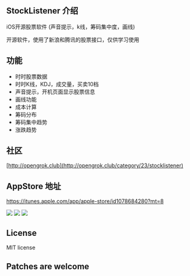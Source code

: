 ## StockListener 介绍
iOS开源股票软件 (声音提示，k线，筹码集中度，画线)

开源软件，使用了新浪和腾讯的股票接口，仅供学习使用

## 功能

* 时时股票数据
* 时时K线，KDJ，成交量，买卖10档
* 声音提示，开机页面显示股票信息
* 画线功能
* 成本计算
* 筹码分布
* 筹码集中趋势
* 涨跌趋势

## 社区

[http://opengrok.club](http://opengrok.club/category/23/stocklistener)

## AppStore 地址
https://itunes.apple.com/app/apple-store/id1078684280?mt=8

[![](http://a2.mzstatic.com/us/r30/Purple49/v4/88/39/03/88390368-d684-bd04-8c15-b44d4529955c/screen696x696.jpeg)](http://a2.mzstatic.com/us/r30/Purple49/v4/88/39/03/88390368-d684-bd04-8c15-b44d4529955c/screen696x696.jpeg)
[![](http://a5.mzstatic.com/us/r30/Purple69/v4/2e/13/36/2e13368b-0c53-38e7-4f64-94f9d46ec1f4/screen696x696.jpeg)](http://a5.mzstatic.com/us/r30/Purple69/v4/2e/13/36/2e13368b-0c53-38e7-4f64-94f9d46ec1f4/screen696x696.jpeg)
[![](http://a1.mzstatic.com/us/r30/Purple69/v4/b4/ab/8c/b4ab8c8b-91f1-9ff5-ff66-dc8340d5def9/screen696x696.jpeg)](http://a1.mzstatic.com/us/r30/Purple69/v4/b4/ab/8c/b4ab8c8b-91f1-9ff5-ff66-dc8340d5def9/screen696x696.jpeg)


## License

MIT license

## Patches are welcome
